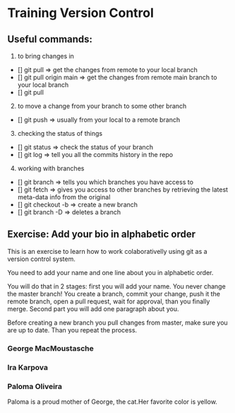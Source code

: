 # Training Version Control

## Useful commands:
1. to bring changes in
- [] git pull => get the changes from remote to your local branch
- [] git pull origin main => get the changes from remote main branch to your local branch
- [] git pull <branch you choose> <other branch you choose>

2. to move a change from your branch to some other branch
- [] git push => usually from your local to a remote branch

3. checking the status of things
- [] git status => check the status of your branch
- [] git log => tell you all the commits history in the repo

4. working with branches
- [] git branch => tells you which branches you have access to
- [] git fetch => gives you access to other branches by retrieving the latest meta-data info from the original
- [] git checkout -b <new branch name> => create a new branch
- [] git branch -D <branch you want to delete> => deletes a branch

## Exercise: Add your bio in alphabetic order
This is an exercise to learn how to work colaborativelly using git as a version control system.

You need to add your name and one line about you in alphabetic order.

You will do that in 2 stages: first you will add your name. You never change the master branch! You create a branch, commit your change, push it the remote branch, open a pull request, wait for approval, than you finally merge. Second part you will add one paragraph about you.

Before creating a new branch you pull changes from master, make sure you are up to date. Than you repeat the process.

### George MacMoustasche
### Ira Karpova
### Paloma Oliveira
Paloma is a proud mother of George, the cat.Her favorite color is yellow.

